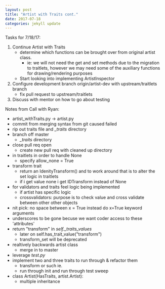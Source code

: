 ```yaml
---
layout: post
title: "Artist with Traits cont."
date: 2017-07-18
categories: jekyll update
---
```


Tasks for 7/18/17:
1. Continue Artist with Traits
    * determine which functions can be brought over from original artist class.
        * ie: we will not need the get and set methods due to the migration to traitlets, however we may need some of the auxiliary functions for drawing/rendering purposes
    * Start looking into implementing ArtistInspector
2. Configure development branch origin/artist-dev with upstream/traitlets branch
    * fix pull request to upstream/traitlets
3. Discuss with mentor on how to go about testing


Notes from Call with Ryan:
* artist_withTraits.py -> artist.py
* commit from merging syntax from git caused failed
* rip out traits file and *_traits* directory
* branch off master
    * *_traits* directory
* close pull req open
    * create new pull req with cleaned up directory
* in traitlets in order to handle None
    * specify allow_none = True
* transform trait
    * return an IdenityTransform() and to work around that is to alter the set logic in traitlets
    * if i get value none i get IDTransform instead of None
* for validators and traits feel logic being implemented
    * if artist has specific logic
    * crossvalidators: purpose is to check value and cross validate between other other objects
* nit pick: no space between x = True instead do x=True keyword arguments
* underscores to be gone becuse we want coder access to these 'attributes'
* return "transform" in *self._traits_values*
    * later on self.has_trait_value("transform")
    * transform_set will be deprecated
* realtively backwards artist class
    * merge in to master
* leverage *test.py*
* implement two and three traits to run through & refactor them
    * transform or such ie.
    * run through init and run through test sweep
* class Artist(HasTraits, artist.Artist):
    * multiple inheritance
